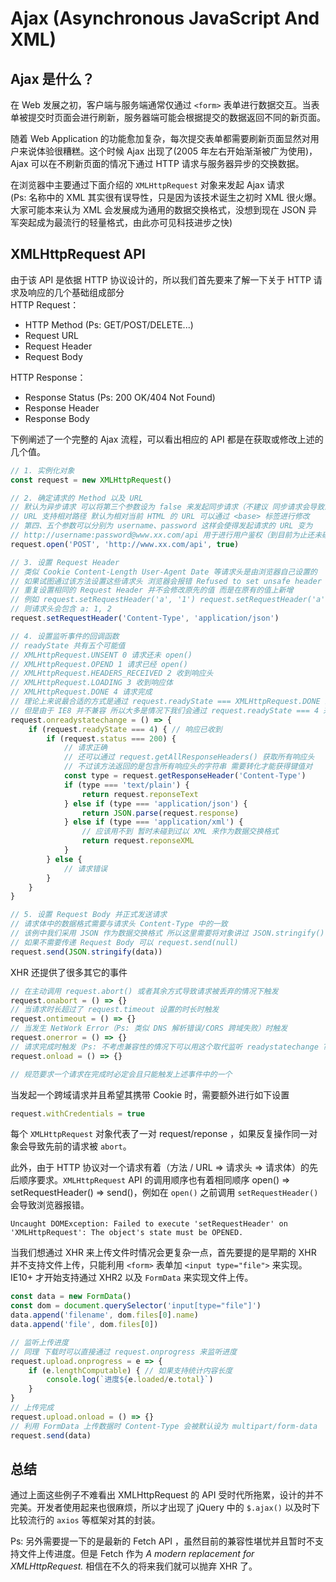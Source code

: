 # Ajax (Asynchronous JavaScript And XML)

## Ajax 是什么？
在 Web 发展之初，客户端与服务端通常仅通过 `<form>` 表单进行数据交互。当表单被提交时页面会进行刷新，服务器端可能会根据提交的数据返回不同的新页面。  

随着 Web Application 的功能愈加复杂，每次提交表单都需要刷新页面显然对用户来说体验很糟糕。这个时候 Ajax 出现了(2005 年左右开始渐渐被广为使用)，Ajax 可以在不刷新页面的情况下通过 HTTP 请求与服务器异步的交换数据。  

在浏览器中主要通过下面介绍的 `XMLHttpRequest` 对象来发起 Ajax 请求  
(Ps: 名称中的 XML 其实很有误导性，只是因为该技术诞生之初时 XML 很火爆。大家可能本来认为 XML 会发展成为通用的数据交换格式，没想到现在 JSON 异军突起成为最流行的轻量格式，由此亦可见科技进步之快)

## XMLHttpRequest API
由于该 API 是依据 HTTP 协议设计的，所以我们首先要来了解一下关于 HTTP 请求及响应的几个基础组成部分  
HTTP Request：
* HTTP Method (Ps: GET/POST/DELETE...)
* Request URL
* Request Header
* Request Body

HTTP Response：
* Response Status (Ps: 200 OK/404 Not Found)
* Response Header
* Response Body

下例阐述了一个完整的 Ajax 流程，可以看出相应的 API 都是在获取或修改上述的几个值。
```js
// 1. 实例化对象
const request = new XMLHttpRequest()

// 2. 确定请求的 Method 以及 URL
// 默认为异步请求 可以将第三个参数设为 false 来发起同步请求（不建议 同步请求会导致浏览器阻塞）
// URL 支持相对路径 默认为相对当前 HTML 的 URL 可以通过 <base> 标签进行修改
// 第四、五个参数可以分别为 username、password 这样会使得发起请求的 URL 变为
// http://username:password@www.xx.com/api 用于进行用户鉴权（到目前为止还未碰到过这种形式 感觉应该用不到）
request.open('POST', 'http://www.xx.com/api', true)

// 3. 设置 Request Header
// 类似 Cookie Content-Length User-Agent Date 等请求头是由浏览器自己设置的
// 如果试图通过该方法设置这些请求头 浏览器会报错 Refused to set unsafe header "XXX"
// 重复设置相同的 Request Header 并不会修改原先的值 而是在原有的值上新增
// 例如 request.setRequestHeader('a', '1') request.setRequestHeader('a', '2')
// 则请求头会包含 a: 1, 2
request.setRequestHeader('Content-Type', 'application/json')

// 4. 设置监听事件的回调函数
// readyState 共有五个可能值
// XMLHttpRequest.UNSENT 0 请求还未 open()
// XMLHttpRequest.OPEND 1 请求已经 open()
// XMLHttpRequest.HEADERS_RECEIVED 2 收到响应头
// XMLHttpRequest.LOADING 3 收到响应体
// XMLHttpRequest.DONE 4 请求完成
// 理论上来说最合适的方式是通过 request.readyState === XMLHttpRequest.DONE 来判断请求是否完成
// 但是由于 IE8 并不兼容 所以大多是情况下我们会通过 request.readyState === 4 来判断
request.onreadystatechange = () => {
	if (request.readyState === 4) { // 响应已收到
		if (request.status === 200) {
			// 请求正确
			// 还可以通过 request.getAllResponseHeaders() 获取所有响应头
			// 不过该方法返回的是包含所有响应头的字符串 需要转化才能获得键值对
			const type = request.getResponseHeader('Content-Type')
			if (type === 'text/plain') {
				return request.reponseText
			} else if (type === 'application/json') {
				return JSON.parse(request.response)
			} else if (type === 'application/xml') {
				// 应该用不到 暂时未碰到过以 XML 来作为数据交换格式
				return request.reponseXML
			}
		} else {
			// 请求错误
		}
	}
}

// 5. 设置 Request Body 并正式发送请求
// 请求体中的数据格式需要与请求头 Content-Type 中的一致
// 该例中我们采用 JSON 作为数据交换格式 所以这里需要将对象讲过 JSON.stringify() 处理
// 如果不需要传递 Request Body 可以 request.send(null)
request.send(JSON.stringify(data))
```
XHR 还提供了很多其它的事件
```js
// 在主动调用 request.abort() 或者其余方式导致请求被丢弃的情况下触发
request.onabort = () => {}
// 当请求时长超过了 request.timeout 设置的时长时触发
request.ontimeout = () => {}
// 当发生 NetWork Error（Ps: 类似 DNS 解析错误/CORS 跨域失败）时触发
request.onerror = () => {}
// 请求完成时触发（Ps: 不考虑兼容性的情况下可以用这个取代监听 readystatechange ?）
request.onload = () => {}

// 规范要求一个请求在完成时必定会且只能触发上述事件中的一个
```

当发起一个跨域请求并且希望其携带 Cookie 时，需要额外进行如下设置
```js
request.withCredentials = true
```

每个 `XMLHttpRequest` 对象代表了一对 request/reponse ，如果反复操作同一对象会导致先前的请求被 `abort`。  

此外，由于 HTTP 协议对一个请求有着（方法 / URL => 请求头 => 请求体）的先后顺序要求。`XMLHttpRequest` API 的调用顺序也有着相同顺序 open() => setRequestHeader() => send()，例如在 `open()` 之前调用 `setRequestHeader()` 会导致浏览器报错。
```
Uncaught DOMException: Failed to execute 'setRequestHeader' on 'XMLHttpRequest': The object's state must be OPENED.
```

当我们想通过 XHR 来上传文件时情况会更复杂一点，首先要提的是早期的 XHR 并不支持文件上传，只能利用 `<form>` 表单加 `<input type="file">` 来实现。IE10+ 才开始支持通过 XHR2 以及 `FormData` 来实现文件上传。
```js
const data = new FormData()
const dom = document.querySelector('input[type="file"]')
data.append('filename', dom.files[0].name)
data.append('file', dom.files[0])

// 监听上传进度
// 同理 下载时可以直接通过 request.onprogress 来监听进度
request.upload.onprogress = e => {
	if (e.lengthComputable) { // 如果支持统计内容长度
		console.log(`进度${e.loaded/e.total}`)
	}
}
// 上传完成
request.upload.onload = () => {}
// 利用 FormData 上传数据时 Content-Type 会被默认设为 multipart/form-data
request.send(data)
```

## 总结
通过上面这些例子不难看出 XMLHttpRequest 的 API 受时代所拖累，设计的并不完美。开发者使用起来也很麻烦，所以才出现了 jQuery 中的 `$.ajax()` 以及时下比较流行的 `axios` 等框架对其的封装。  

Ps: 另外需要提一下的是最新的 Fetch API ，虽然目前的兼容性堪忧并且暂时不支持文件上传进度。但是 Fetch 作为 *A modern replacement for XMLHttpRequest.* 相信在不久的将来我们就可以抛弃 XHR 了。
